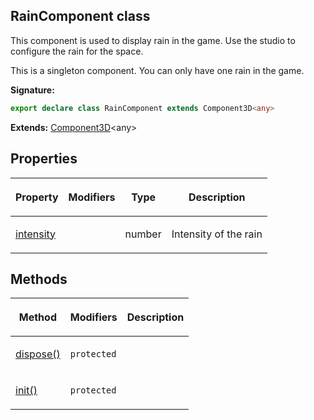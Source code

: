
## RainComponent class

This component is used to display rain in the game. Use the studio to configure the rain for the space.

This is a singleton component. You can only have one rain in the game.

**Signature:**

```typescript
export declare class RainComponent extends Component3D<any> 
```
**Extends:** [Component3D](/reference/component3d.md)<!-- -->&lt;any&gt;

## Properties

<table><thead><tr><th>

Property


</th><th>

Modifiers


</th><th>

Type


</th><th>

Description


</th></tr></thead>
<tbody><tr><td>

[intensity](/reference/raincomponent/intensity.md)


</td><td>


</td><td>

number


</td><td>

Intensity of the rain


</td></tr>
</tbody></table>

## Methods

<table><thead><tr><th>

Method


</th><th>

Modifiers


</th><th>

Description


</th></tr></thead>
<tbody><tr><td>

[dispose()](/reference/raincomponent/dispose.md)


</td><td>

`protected`


</td><td>


</td></tr>
<tr><td>

[init()](/reference/raincomponent/init.md)


</td><td>

`protected`


</td><td>


</td></tr>
</tbody></table>
